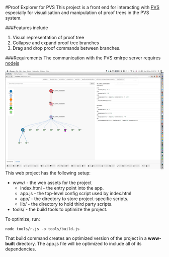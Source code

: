 #Proof Explorer for PVS
This project is a front end for interacting with [PVS](http://pvs.csl.sri.com/) especially for visualisation and manipulation of proof trees in the PVS system.

###Features include
1. Visual representation of proof tree
2. Collapse and expand proof tree branches
3. Drag and drop proof commands between branches.


###Requirements
The communication with the PVS xmlrpc server requires [nodejs](http://nodejs.org/download/)

![Screenshot](screenshot.png?raw=true)
This web project has the following setup:

* www/ - the web assets for the project
    * index.html - the entry point into the app.
    * app.js - the top-level config script used by index.html
    * app/ - the directory to store project-specific scripts.
    * lib/ - the directory to hold third party scripts.
* tools/ - the build tools to optimize the project.

To optimize, run:

    node tools/r.js -o tools/build.js

That build command creates an optimized version of the project in a
**www-built** directory. The app.js file will be optimized to include
all of its dependencies.
